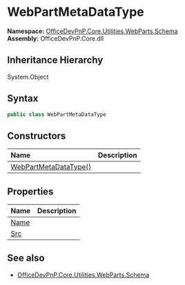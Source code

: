 # WebPartMetaDataType
<summary></summary>  

**Namespace:** [OfficeDevPnP.Core.Utilities.WebParts.Schema](OfficeDevPnP.Core.Utilities.WebParts.Schema.md)  
**Assembly:** OfficeDevPnP.Core.dll  
## Inheritance Hierarchy
System.Object  

## Syntax
```C#
public class WebPartMetaDataType
```
## Constructors
|**Name**|**Description**|
|:-----|:-----|
| [WebPartMetaDataType()](OfficeDevPnP.Core.Utilities.WebParts.Schema.WebPartMetaDataType.ctor1.md) | <summary></summary>
## Properties
|**Name**|**Description**|
|:-----|:-----|
| [Name](OfficeDevPnP.Core.Utilities.WebParts.Schema.WebPartMetaDataType.Name.md) | <summary></summary>
| [Src](OfficeDevPnP.Core.Utilities.WebParts.Schema.WebPartMetaDataType.Src.md) | <summary></summary>
## See also
- [OfficeDevPnP.Core.Utilities.WebParts.Schema](OfficeDevPnP.Core.Utilities.WebParts.Schema.md)
